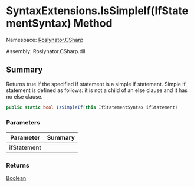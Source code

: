 # SyntaxExtensions\.IsSimpleIf\(IfStatementSyntax\) Method

Namespace: [Roslynator.CSharp](../../README.md)

Assembly: Roslynator\.CSharp\.dll

## Summary

Returns true if the specified if statement is a simple if statement\.
Simple if statement is defined as follows: it is not a child of an else clause and it has no else clause\.

```csharp
public static bool IsSimpleIf(this IfStatementSyntax ifStatement)
```

### Parameters

| Parameter | Summary |
| --------- | ------- |
| ifStatement | |

### Returns

[Boolean](https://docs.microsoft.com/en-us/dotnet/api/system.boolean)




